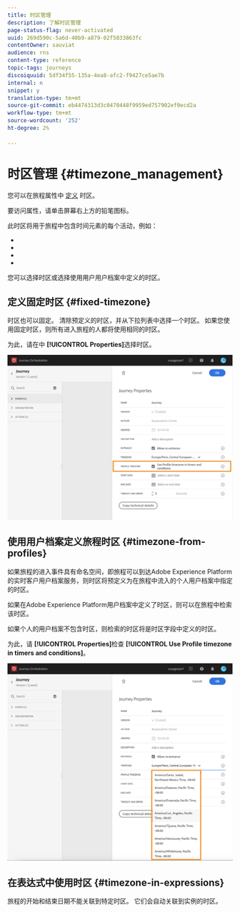 ```yaml
---
title: 时区管理
description: 了解时区管理
page-status-flag: never-activated
uuid: 269d590c-5a6d-40b9-a879-02f5033863fc
contentOwner: sauviat
audience: rns
content-type: reference
topic-tags: journeys
discoiquuid: 5df34f55-135a-4ea8-afc2-f9427ce5ae7b
internal: n
snippet: y
translation-type: tm+mt
source-git-commit: eb4474313d3c0470448f9959ed757902ef0ecd2a
workflow-type: tm+mt
source-wordcount: '252'
ht-degree: 2%

---
```




# 时区管理 {#timezone_management}

您可以在旅程属性中 [定义](../building-journeys/changing-properties.md) 时区。

要访问属性，请单击屏幕右上方的铅笔图标。

此时区将用于旅程中包含时间元素的每个活动，例如：

* [](../building-journeys/condition-activity.md#time_condition)
* [](../building-journeys/condition-activity.md#date_condition)
* [](../building-journeys/wait-activity.md#custom)
* [](../building-journeys/wait-activity.md#fixed_date)

您可以选择时区或选择使用用户用户档案中定义的时区。

## 定义固定时区 {#fixed-timezone}

时区也可以固定。 清除预定义的时区，并从下拉列表中选择一个时区。 如果您使用固定时区，则所有进入旅程的人都将使用相同的时区。

为此，请在中 **[!UICONTROL Properties]**&#x200B;选择时区。

![](../assets/journey73.png)

## 使用用户档案定义旅程时区 {#timezone-from-profiles}

如果旅程的进入事件具有命名空间，即旅程可以到达Adobe Experience Platform的实时客户用户档案服务，则时区将预定义为在旅程中流入的个人用户档案中指定的时区。

如果在Adobe Experience Platform用户档案中定义了时区，则可以在旅程中检索该时区。

如果个人的用户档案不包含时区，则检索的时区将是时区字段中定义的时区。

为此，请 **[!UICONTROL Properties]**&#x200B;检查 **[!UICONTROL Use Profile timezone in timers and conditions]**。

![](../assets/journey72.png)

## 在表达式中使用时区 {#timezone-in-expressions}

旅程的开始和结束日期不能关联到特定时区。 它们会自动关联到实例的时区。
